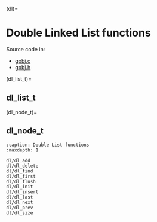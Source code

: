 (dl)=
# Double Linked List functions

Source code in:
- [gobj.c](https://github.com/artgins/yunetas/blob/main/kernel/c/gobj-c/src/gobj.c)
- [gobj.h](https://github.com/artgins/yunetas/blob/main/kernel/c/gobj-c/src/gobj.h)

(dl_list_t)=
## dl_list_t

(dl_node_t)=
## dl_node_t


```{toctree}
:caption: Double List functions
:maxdepth: 1

dl/dl_add
dl/dl_delete
dl/dl_find
dl/dl_first
dl/dl_flush
dl/dl_init
dl/dl_insert
dl/dl_last
dl/dl_next
dl/dl_prev
dl/dl_size


```
